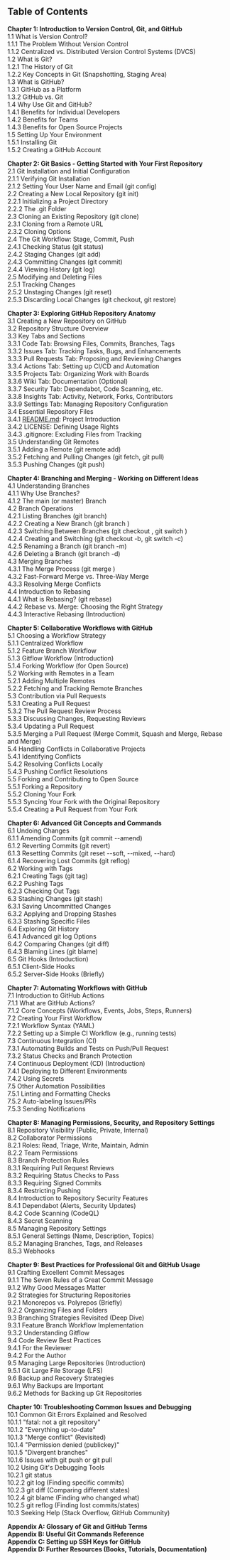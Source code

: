 ## **Table of Contents**

**Chapter 1: Introduction to Version Control, Git, and GitHub**  
1.1 What is Version Control?  
1.1.1 The Problem Without Version Control  
1.1.2 Centralized vs. Distributed Version Control Systems (DVCS)  
1.2 What is Git?  
1.2.1 The History of Git  
1.2.2 Key Concepts in Git (Snapshotting, Staging Area)  
1.3 What is GitHub?  
1.3.1 GitHub as a Platform  
1.3.2 GitHub vs. Git  
1.4 Why Use Git and GitHub?  
1.4.1 Benefits for Individual Developers  
1.4.2 Benefits for Teams  
1.4.3 Benefits for Open Source Projects  
1.5 Setting Up Your Environment  
1.5.1 Installing Git  
1.5.2 Creating a GitHub Account

**Chapter 2: Git Basics - Getting Started with Your First Repository**  
2.1 Git Installation and Initial Configuration  
2.1.1 Verifying Git Installation  
2.1.2 Setting Your User Name and Email (git config)  
2.2 Creating a New Local Repository (git init)  
2.2.1 Initializing a Project Directory  
2.2.2 The .git Folder  
2.3 Cloning an Existing Repository (git clone)  
2.3.1 Cloning from a Remote URL  
2.3.2 Cloning Options  
2.4 The Git Workflow: Stage, Commit, Push  
2.4.1 Checking Status (git status)  
2.4.2 Staging Changes (git add)  
2.4.3 Committing Changes (git commit)  
2.4.4 Viewing History (git log)  
2.5 Modifying and Deleting Files  
2.5.1 Tracking Changes  
2.5.2 Unstaging Changes (git reset)  
2.5.3 Discarding Local Changes (git checkout, git restore)

**Chapter 3: Exploring GitHub Repository Anatomy**  
3.1 Creating a New Repository on GitHub  
3.2 Repository Structure Overview  
3.3 Key Tabs and Sections  
3.3.1 Code Tab: Browsing Files, Commits, Branches, Tags  
3.3.2 Issues Tab: Tracking Tasks, Bugs, and Enhancements  
3.3.3 Pull Requests Tab: Proposing and Reviewing Changes  
3.3.4 Actions Tab: Setting up CI/CD and Automation  
3.3.5 Projects Tab: Organizing Work with Boards  
3.3.6 Wiki Tab: Documentation (Optional)  
3.3.7 Security Tab: Dependabot, Code Scanning, etc.  
3.3.8 Insights Tab: Activity, Network, Forks, Contributors  
3.3.9 Settings Tab: Managing Repository Configuration  
3.4 Essential Repository Files  
3.4.1 [README.md](http://README.md): Project Introduction  
3.4.2 LICENSE: Defining Usage Rights  
3.4.3 .gitignore: Excluding Files from Tracking  
3.5 Understanding Git Remotes  
3.5.1 Adding a Remote (git remote add)  
3.5.2 Fetching and Pulling Changes (git fetch, git pull)  
3.5.3 Pushing Changes (git push)

**Chapter 4: Branching and Merging - Working on Different Ideas**  
4.1 Understanding Branches  
4.1.1 Why Use Branches?  
4.1.2 The main (or master) Branch  
4.2 Branch Operations  
4.2.1 Listing Branches (git branch)  
4.2.2 Creating a New Branch (git branch <branch-name>)  
4.2.3 Switching Between Branches (git checkout <branch-name>, git switch <branch-name>)  
4.2.4 Creating and Switching (git checkout -b, git switch -c)  
4.2.5 Renaming a Branch (git branch -m)  
4.2.6 Deleting a Branch (git branch -d)  
4.3 Merging Branches  
4.3.1 The Merge Process (git merge <branch-to-merge>)  
4.3.2 Fast-Forward Merge vs. Three-Way Merge  
4.3.3 Resolving Merge Conflicts  
4.4 Introduction to Rebasing  
4.4.1 What is Rebasing? (git rebase)  
4.4.2 Rebase vs. Merge: Choosing the Right Strategy  
4.4.3 Interactive Rebasing (Introduction)

**Chapter 5: Collaborative Workflows with GitHub**  
5.1 Choosing a Workflow Strategy  
5.1.1 Centralized Workflow  
5.1.2 Feature Branch Workflow  
5.1.3 Gitflow Workflow (Introduction)  
5.1.4 Forking Workflow (for Open Source)  
5.2 Working with Remotes in a Team  
5.2.1 Adding Multiple Remotes  
5.2.2 Fetching and Tracking Remote Branches  
5.3 Contribution via Pull Requests  
5.3.1 Creating a Pull Request  
5.3.2 The Pull Request Review Process  
5.3.3 Discussing Changes, Requesting Reviews  
5.3.4 Updating a Pull Request  
5.3.5 Merging a Pull Request (Merge Commit, Squash and Merge, Rebase and Merge)  
5.4 Handling Conflicts in Collaborative Projects  
5.4.1 Identifying Conflicts  
5.4.2 Resolving Conflicts Locally  
5.4.3 Pushing Conflict Resolutions  
5.5 Forking and Contributing to Open Source  
5.5.1 Forking a Repository  
5.5.2 Cloning Your Fork  
5.5.3 Syncing Your Fork with the Original Repository  
5.5.4 Creating a Pull Request from Your Fork

**Chapter 6: Advanced Git Concepts and Commands**  
6.1 Undoing Changes  
6.1.1 Amending Commits (git commit --amend)  
6.1.2 Reverting Commits (git revert)  
6.1.3 Resetting Commits (git reset --soft, --mixed, --hard)  
6.1.4 Recovering Lost Commits (git reflog)  
6.2 Working with Tags  
6.2.1 Creating Tags (git tag)  
6.2.2 Pushing Tags  
6.2.3 Checking Out Tags  
6.3 Stashing Changes (git stash)  
6.3.1 Saving Uncommitted Changes  
6.3.2 Applying and Dropping Stashes  
6.3.3 Stashing Specific Files  
6.4 Exploring Git History  
6.4.1 Advanced git log Options  
6.4.2 Comparing Changes (git diff)  
6.4.3 Blaming Lines (git blame)  
6.5 Git Hooks (Introduction)  
6.5.1 Client-Side Hooks  
6.5.2 Server-Side Hooks (Briefly)

**Chapter 7: Automating Workflows with GitHub**  
7.1 Introduction to GitHub Actions  
7.1.1 What are GitHub Actions?  
7.1.2 Core Concepts (Workflows, Events, Jobs, Steps, Runners)  
7.2 Creating Your First Workflow  
7.2.1 Workflow Syntax (YAML)  
7.2.2 Setting up a Simple CI Workflow (e.g., running tests)  
7.3 Continuous Integration (CI)  
7.3.1 Automating Builds and Tests on Push/Pull Request  
7.3.2 Status Checks and Branch Protection  
7.4 Continuous Deployment (CD) (Introduction)  
7.4.1 Deploying to Different Environments  
7.4.2 Using Secrets  
7.5 Other Automation Possibilities  
7.5.1 Linting and Formatting Checks  
7.5.2 Auto-labeling Issues/PRs  
7.5.3 Sending Notifications

**Chapter 8: Managing Permissions, Security, and Repository Settings**  
8.1 Repository Visibility (Public, Private, Internal)  
8.2 Collaborator Permissions  
8.2.1 Roles: Read, Triage, Write, Maintain, Admin  
8.2.2 Team Permissions  
8.3 Branch Protection Rules  
8.3.1 Requiring Pull Request Reviews  
8.3.2 Requiring Status Checks to Pass  
8.3.3 Requiring Signed Commits  
8.3.4 Restricting Pushing  
8.4 Introduction to Repository Security Features  
8.4.1 Dependabot (Alerts, Security Updates)  
8.4.2 Code Scanning (CodeQL)  
8.4.3 Secret Scanning  
8.5 Managing Repository Settings  
8.5.1 General Settings (Name, Description, Topics)  
8.5.2 Managing Branches, Tags, and Releases  
8.5.3 Webhooks

**Chapter 9: Best Practices for Professional Git and GitHub Usage**  
9.1 Crafting Excellent Commit Messages  
9.1.1 The Seven Rules of a Great Commit Message  
9.1.2 Why Good Messages Matter  
9.2 Strategies for Structuring Repositories  
9.2.1 Monorepos vs. Polyrepos (Briefly)  
9.2.2 Organizing Files and Folders  
9.3 Branching Strategies Revisited (Deep Dive)  
9.3.1 Feature Branch Workflow Implementation  
9.3.2 Understanding Gitflow  
9.4 Code Review Best Practices  
9.4.1 For the Reviewer  
9.4.2 For the Author  
9.5 Managing Large Repositories (Introduction)  
9.5.1 Git Large File Storage (LFS)  
9.6 Backup and Recovery Strategies  
9.6.1 Why Backups are Important  
9.6.2 Methods for Backing up Git Repositories

**Chapter 10: Troubleshooting Common Issues and Debugging**  
10.1 Common Git Errors Explained and Resolved  
10.1.1 "fatal: not a git repository"  
10.1.2 "Everything up-to-date"  
10.1.3 "Merge conflict" (Revisited)  
10.1.4 "Permission denied (publickey)"  
10.1.5 "Divergent branches"  
10.1.6 Issues with git push or git pull  
10.2 Using Git's Debugging Tools  
10.2.1 git status  
10.2.2 git log (Finding specific commits)  
10.2.3 git diff (Comparing different states)  
10.2.4 git blame (Finding who changed what)  
10.2.5 git reflog (Finding lost commits/states)  
10.3 Seeking Help (Stack Overflow, GitHub Community)

**Appendix A: Glossary of Git and GitHub Terms**  
**Appendix B: Useful Git Commands Reference**  
**Appendix C: Setting up SSH Keys for GitHub**  
**Appendix D: Further Resources (Books, Tutorials, Documentation)**